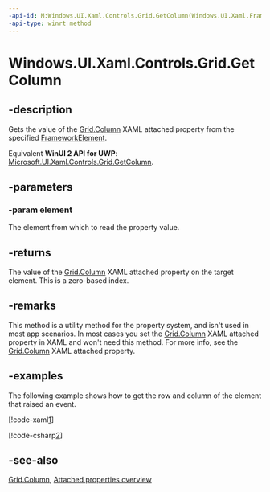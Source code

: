 ```yaml
---
-api-id: M:Windows.UI.Xaml.Controls.Grid.GetColumn(Windows.UI.Xaml.FrameworkElement)
-api-type: winrt method
---
```


<!-- Method syntax
public int GetColumn(Windows.UI.Xaml.FrameworkElement element)
-->

# Windows.UI.Xaml.Controls.Grid.GetColumn

## -description
Gets the value of the [Grid.Column](grid_column.md) XAML attached property from the specified [FrameworkElement](../windows.ui.xaml/frameworkelement.md).

Equivalent **WinUI 2 API for UWP**: [Microsoft.UI.Xaml.Controls.Grid.GetColumn](/windows/winui/api/microsoft.ui.xaml.controls.grid.getcolumn).

## -parameters
### -param element
The element from which to read the property value.

## -returns
The value of the [Grid.Column](grid_column.md) XAML attached property on the target element. This is a zero-based index.

## -remarks
This method is a utility method for the property system, and isn't used in most app scenarios. In most cases you set the [Grid.Column](grid_column.md) XAML attached property in XAML and won't need this method. For more info, see the [Grid.Column](grid_column.md) XAML attached property.

## -examples
The following example shows how to get the row and column of the element that raised an event.


<!--   <p xml:space="preserve">
            <TRANSLATE_MANUALLY>
              <externalLink xmlns="http://ddue.schemas.microsoft.com/authoring/2003/5">
                <linkText>Run this sample</linkText>
                <linkUri>http://go.microsoft.com/fwlink/p/?linkid=139798&amp;sref=GridGetSet</linkUri>
              </externalLink>
            </TRANSLATE_MANUALLY>
          </p>
 -->



[!code-xaml[1](../windows.ui.xaml.controls.primitives/code/GridGetSet/csharp/Page.xaml#Snippet1)]

[!code-csharp[2](../windows.ui.xaml.controls.primitives/code/GridGetSet/csharp/Page.xaml.cs#Snippet2)]
<!--     <desc><p xml:space="preserve">The preceding example produces output that is similar to the following illustration.</p>
      <TRANSLATE_MANUALLY>
        <mediaLink xmlns="http://ddue.schemas.microsoft.com/authoring/2003/5">
          <image p8:href="25325562-3a82-4c66-97e9-3a7330b6a835" xmlns:p8="http://www.w3.org/1999/xlink"/>
        </mediaLink>
      </TRANSLATE_MANUALLY></desc>
 -->

## -see-also

[Grid.Column](grid_column.md), [Attached properties overview](/windows/uwp/xaml-platform/attached-properties-overview)
